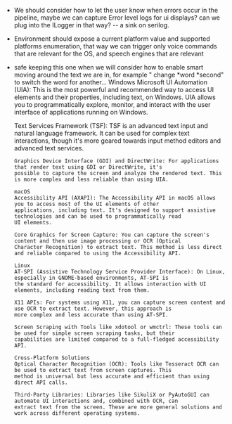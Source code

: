 - We should consider how to let the user know when errors occur in the pipeline, maybe we can capture Error level logs
  for ui displays? can we plug into the ILogger in that way? -- a sink on serilog.
- Environment should expose a current platform value and supported platforms enumeration, that way we can trigger only
  voice commands that are relevant for the OS, and speech engines that are relevant
- safe keeping this one when we will consider how to enable smart moving around the text we are in, for example "
  change *word *second" to switch the word for another... 
    Windows
      Microsoft UI Automation (UIA): This is the most powerful and recommended way to access UI elements and their
      properties, including text, on Windows. UIA allows you to programmatically explore, monitor, and interact with the
      user interface of applications running on Windows.
  
    Text Services Framework (TSF): TSF is an advanced text input and natural language framework. It can be used for complex
      text interactions, though it's more geared towards input method editors and advanced text services.
      
      Graphics Device Interface (GDI) and DirectWrite: For applications that render text using GDI or DirectWrite, it's
      possible to capture the screen and analyze the rendered text. This is more complex and less reliable than using UIA.
      
      macOS
      Accessibility API (AXAPI): The Accessibility API in macOS allows you to access most of the UI elements of other
      applications, including text. It's designed to support assistive technologies and can be used to programmatically read
      UI elements.
      
      Core Graphics for Screen Capture: You can capture the screen's content and then use image processing or OCR (Optical
      Character Recognition) to extract text. This method is less direct and reliable compared to using the Accessibility API.
      
      Linux
      AT-SPI (Assistive Technology Service Provider Interface): On Linux, especially in GNOME-based environments, AT-SPI is
      the standard for accessibility. It allows interaction with UI elements, including reading text from them.
      
      X11 APIs: For systems using X11, you can capture screen content and use OCR to extract text. However, this approach is
      more complex and less accurate than using AT-SPI.
      
      Screen Scraping with Tools like xdotool or wmctrl: These tools can be used for simple screen scraping tasks, but their
      capabilities are limited compared to a full-fledged accessibility API.
      
      Cross-Platform Solutions
      Optical Character Recognition (OCR): Tools like Tesseract OCR can be used to extract text from screen captures. This
      method is universal but less accurate and efficient than using direct API calls.
      
      Third-Party Libraries: Libraries like SikuliX or PyAutoGUI can automate UI interactions and, combined with OCR, can
      extract text from the screen. These are more general solutions and work across different operating systems.
